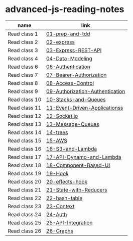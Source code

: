 # advanced-js-reading-notes


name | link
------------ | ------------
Read class 1 | [01-prep-and-tdd](https://leenahmad.github.io/advanced-js-reading-notes/01-prep-and-tdd)
Read class 2 | [02-express](https://leenahmad.github.io/advanced-js-reading-notes/02-express)
Read class 3 | [03-Express-REST-API](https://leenahmad.github.io/advanced-js-reading-notes/03-Express-REST-API)
Read class 4 | [04-Data-Modeling](https://leenahmad.github.io/advanced-js-reading-notes/04-Data-Modeling)
Read class 6 | [06-Authentication](https://leenahmad.github.io/advanced-js-reading-notes/06-Authentication)
Read class 7 | [07-Bearer-Authorization](https://leenahmad.github.io/advanced-js-reading-notes/07-Bearer-Authorization)
Read class 8 | [08-Access-Control](https://leenahmad.github.io/advanced-js-reading-notes/08-Access-Control)
Read class 9 | [09-Authorization-Authentication](https://leenahmad.github.io/advanced-js-reading-notes/09-Authorization-Authentication)
Read class 10| [10-Stacks-and-Queues](https://leenahmad.github.io/advanced-js-reading-notes/10-Stacks-and-Queues)
Read class 11| [11-Event-Driven-Applicationss](https://leenahmad.github.io/advanced-js-reading-notes/11-Event-Driven-Applications)
Read class 12| [12-Socket.io](https://leenahmad.github.io/advanced-js-reading-notes/12-Socket-io)
Read class 13| [13-Message-Queues](https://leenahmad.github.io/advanced-js-reading-notes/13-Message-Queues)
Read class 14| [14-trees](https://leenahmad.github.io/advanced-js-reading-notes/14-trees)
Read class 15| [15-AWS](https://leenahmad.github.io/advanced-js-reading-notes/15-AWS)
Read class 16| [16-S3-and-Lambda](https://leenahmad.github.io/advanced-js-reading-notes/16-S3-and-Lambda)
Read class 17| [17-API-Dynamo-and-Lambda](https://leenahmad.github.io/advanced-js-reading-notes/17-API-Dynamo-and-Lambda)
Read class 18| [18-Component-Based-UI](https://leenahmad.github.io/advanced-js-reading-notes/18-Component-Based-UI)
Read class 19| [19-Hook](https://leenahmad.github.io/advanced-js-reading-notes/19-Hook)
Read class 20| [20-effects-hook](https://leenahmad.github.io/advanced-js-reading-notes/20-effects-hook)
Read class 21| [21-State-with-Reducers](https://leenahmad.github.io/advanced-js-reading-notes/21-State-with-Reducers)
Read class 22| [22-hash-table](https://leenahmad.github.io/advanced-js-reading-notes/22-hash-table)
Read class 23| [23-Context](https://leenahmad.github.io/advanced-js-reading-notes/23-Context)
Read class 24| [24-Auth](https://leenahmad.github.io/advanced-js-reading-notes/24-Auth)
Read class 25| [25-API-Integration](https://leenahmad.github.io/advanced-js-reading-notes/25-API-Integration)
Read class 26| [26-Graphs](https://leenahmad.github.io/advanced-js-reading-notes/26-Graphs)



